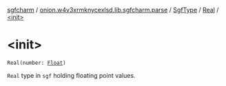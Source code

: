 [sgfcharm](../../../index.md) / [onion.w4v3xrmknycexlsd.lib.sgfcharm.parse](../../index.md) / [SgfType](../index.md) / [Real](index.md) / [&lt;init&gt;](./-init-.md)

# &lt;init&gt;

`Real(number: `[`Float`](https://kotlinlang.org/api/latest/jvm/stdlib/kotlin/-float/index.html)`)`

`Real` type in `sgf` holding floating point values.

